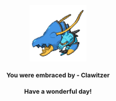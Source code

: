 <p align="center">
    <img src="https://raw.githubusercontent.com/PokeAPI/sprites/master/sprites/pokemon/693.png" width="150" height="150">
</p>
<h3 align="center">You were embraced by - <b>Clawitzer</b></h3>
<h3 align="center">Have a wonderful day!</h3>
